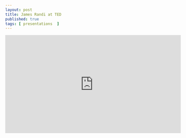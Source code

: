 ```yaml
---
layout: post
title: James Randi at TED
published: true 
tags: [ presentations  ]
---
```


<iframe src="https://embed-ssl.ted.com/talks/james_randi.html" width="560" height="315" frameborder="0" scrolling="no" webkitAllowFullScreen mozallowfullscreen allowFullScreen></iframe>


